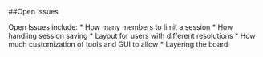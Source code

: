 ##Open Issues


Open Issues include:
	* How many members to limit a session
	* How handling session saving
	* Layout for users with different resolutions
	* How much customization of tools and GUI to allow
	* Layering the board
